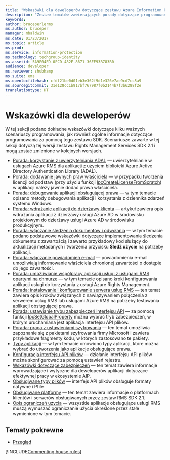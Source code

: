 ```yaml
---
title: "Wskazówki dla deweloperów dotyczące zestawu Azure Information Protection SDK 2.1| Dokumentacja firmy Microsoft"
description: "Zestaw tematów zawierających porady dotyczące programowania przy użyciu zestawu AIP SDK 2.1"
keywords: 
author: bruceperlerms
ms.author: bruceper
manager: mbaldwin
ms.date: 01/23/2017
ms.topic: article
ms.prod: 
ms.service: information-protection
ms.technology: techgroup-identity
ms.assetid: 5A9F04FD-0FCD-482F-8671-36FE93B783B0
audience: developer
ms.reviewer: shubhamp
ms.suite: ems
ms.openlocfilehash: cfdf21be0d01eb3e362f9d1e326e7ae9cd7cc8a9
ms.sourcegitcommit: 31e128cc1b917bf767987f0b2144b7f3b6288f2e
translationtype: HT
---
```

# <a name="developer-guidance"></a>Wskazówki dla deweloperów

W tej sekcji podano dokładne wskazówki dotyczące kilku ważnych scenariuszy programowania, jak również ogólne informacje dotyczące programowania za pomocą tego zestawu SDK. Scenariusze zawarte w tej sekcji dotyczą tej wersji zestawu Rights Management Services SDK 2.1 i mogą zostać zmienione w kolejnych wersjach.
- [Porada: korzystanie z uwierzytelniania ADAL](how-to-use-adal-authentication.md) — uwierzytelnianie w usługach Azure RMS dla aplikacji z użyciem biblioteki Azure Active Directory Authentication Library (ADAL).
- [Porada: dodawanie jawnych praw właściciela](add-explicit-owner-rights.md) — w przypadku tworzenia licencji od podstaw (przy użyciu funkcji [IpcCreateLicenseFromScratch](https://msdn.microsoft.com/library/hh535256.aspx)) w aplikacji należy jawnie dodać prawa właściciela.
- [Porada: debugowanie aplikacji obsługującej prawa](debugging-applications-that-use-ad-rms.md) — w tym temacie opisano metody debugowania aplikacji i korzystania z dziennika zdarzeń systemu Windows.
- [Porada: wdrażanie aplikacji do dzierżawy klienta](how-to-deploy-app.md) — artykuł zawiera opis wdrażania aplikacji z dzierżawy usługi Azure AD w środowisku projektowym do dzierżawy usługi Azure AD w środowisku produkcyjnym.
- [Porada: włączanie śledzenia dokumentów i odwołania](tracking-content.md) — w tym temacie podano podstawowe wskazówki dotyczące implementowania śledzenia dokumentu z zawartością i zawarto przykładowy kod służący do aktualizacji metadanych i tworzenia przycisku **Śledź użycie** na potrzeby aplikacji.
- [Porada: włączanie powiadomień e-mail](how-to-enable-email-notification.md) — powiadomienia e-mail umożliwiają informowanie właściciela chronionej zawartości o dostępie do jego zawartości.
- [Porada: umożliwianie współpracy aplikacji usługi z usługami RMS opartymi na chmurze](how-to-use-file-api-with-aadrm-cloud.md) — w tym temacie opisano kroki konfigurowania aplikacji usługi do korzystania z usługi Azure Rights Management.
- [Porada: instalowanie i konfigurowanie serwera usług RMS](how-to-install-and-configure-an-rms-server.md) — ten temat zawiera opis kroków związanych z nawiązywaniem połączenia z serwerem usług RMS lub usługami Azure RMS na potrzeby testowania aplikacji obsługującej prawa.
- [Porada: ustawianie trybu zabezpieczeń interfejsu API](setting-the-api-security-mode-api-mode.md) — za pomocą funkcji [IpcSetGlobalProperty](https://msdn.microsoft.com/library/hh535270.aspx) można wybrać tryb zabezpieczeń, w którym uruchamiana jest aplikacja interfejsu API plików.
- [Porada: praca z ustawieniami szyfrowania](working-with-encryption.md) — ten temat umożliwia zapoznanie się z pakietami szyfrowania firmy Microsoft i zawiera przykładowe fragmenty kodu, w których zastosowano te pakiety.
- [Typy aplikacji](application-types.md) — w tym temacie omówiono typy aplikacji, które można wybrać do utworzenia jako aplikacje obsługujące prawa.
- [Konfiguracja interfejsu API plików](file-api-configuration.md) — działanie interfejsu API plików można skonfigurować za pomocą ustawień rejestru.
- [Wskazówki dotyczące zabezpieczeń](security-guidelines.md) — ten temat zawiera informacje wprowadzające i wytyczne dla deweloperów aplikacji dotyczące efektywnej pracy w ekosystemie AIP.
- [Obsługiwane typy plików](supported-file-formats.md) — interfejs API plików obsługuje formaty natywne i Pfile
- [Obsługiwane platformy](supported-platforms.md) — ten temat zawiera informacje o platformach klientów i serwerów obsługiwanych przez zestaw RMS SDK 2.1.
- [Opis ograniczeń użycia](understanding-usage-restrictions.md) — wszystkie aplikacje obsługujące usługi RMS muszą wymuszać ograniczanie użycia określone przez stałe wymienione w tym temacie.

 
## <a name="related-topics"></a>Tematy pokrewne
* [Przegląd](ad-rms-overview.md)

[!INCLUDE[Commenting house rules](../includes/houserules.md)]